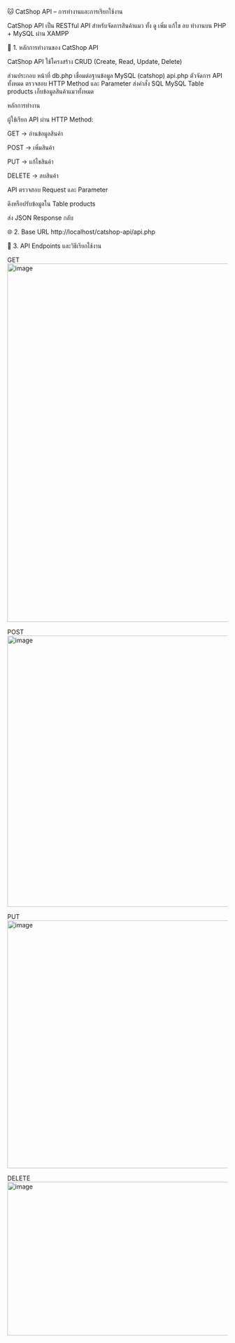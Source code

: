 🐱 CatShop API – การทำงานและการเรียกใช้งาน

CatShop API เป็น RESTful API สำหรับจัดการสินค้าแมว ทั้ง ดู เพิ่ม แก้ไข ลบ ทำงานบน PHP + MySQL ผ่าน XAMPP

🌟 1. หลักการทำงานของ CatShop API

CatShop API ใช้โครงสร้าง CRUD (Create, Read, Update, Delete)

ส่วนประกอบ	หน้าที่
db.php	เชื่อมต่อฐานข้อมูล MySQL (catshop)
api.php	ตัวจัดการ API ทั้งหมด ตรวจสอบ HTTP Method และ Parameter ส่งคำสั่ง SQL
MySQL Table products	เก็บข้อมูลสินค้าแมวทั้งหมด

หลักการทำงาน

ผู้ใช้เรียก API ผ่าน HTTP Method:

GET → อ่านข้อมูลสินค้า

POST → เพิ่มสินค้า

PUT → แก้ไขสินค้า

DELETE → ลบสินค้า

API ตรวจสอบ Request และ Parameter

ดึงหรือปรับข้อมูลใน Table products

ส่ง JSON Response กลับ

🌐 2. Base URL
http://localhost/catshop-api/api.php

📌 3. API Endpoints และวิธีเรียกใช้งาน

GET
<img width="1009" height="817" alt="image" src="https://github.com/user-attachments/assets/18ed3a45-18e4-448b-a69f-916e5f9e1ec7" />

POST
<img width="1011" height="618" alt="image" src="https://github.com/user-attachments/assets/b490add1-dafc-4414-8154-3c94ee6a9230" />

PUT
<img width="1020" height="565" alt="image" src="https://github.com/user-attachments/assets/973a643f-4881-47c7-b259-6d5b9e266255" />

DELETE
<img width="1015" height="350" alt="image" src="https://github.com/user-attachments/assets/0ff833c9-3c9e-4dd8-a3f0-39918eded398" />
